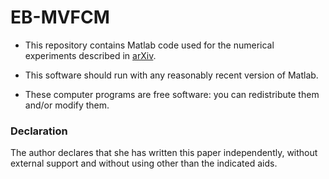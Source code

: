 # EB-MVFCM

- This repository contains Matlab code used for the numerical experiments described in [arXiv](https://arxiv.org/pdf/2503.22932). 

- This software should run with any reasonably recent version of Matlab.

- These computer programs are free software: you can redistribute them and/or modify them.


### Declaration

The author declares that she has written this paper independently, without external support and without using other than the indicated aids.
